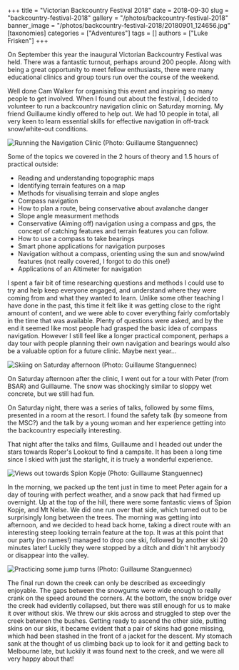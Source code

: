 +++
title = "Victorian Backcountry Festival 2018"
date = 2018-09-30
slug = "backcountry-festival-2018"
gallery = "/photos/backcountry-festival-2018"
banner_image = "/photos/backcountry-festival-2018/20180901_124656.jpg"
[taxonomies]
categories = ["Adventures"]
tags = []
authors = ["Luke Frisken"]
+++

On September this year the inaugural Victorian Backcountry Festival was
held. There was a fantastic turnout, perhaps around 200 people. Along
with being a great opportunity to meet fellow enthusiasts, there were
many educational clinics and group tours run over the course of the
weekend.

Well done Cam Walker for organising this event and inspiring so many
people to get involved. When I found out about the festival, I decided
to volunteer to run a backcountry navigation clinic on Saturday morning.
My friend Guillaume kindly offered to help out. We had 10 people in
total, all very keen to learn essential skills for effective navigation
in off-track snow/white-out conditions.

![Running the Navigation Clinic (Photo: Guillaume
Stanguennec)](/photos/backcountry-festival-2018/20180901_124656.jpg)

Some of the topics we covered in the 2 hours of theory and 1.5 hours of
practical outside:

  - Reading and understanding topographic maps
  - Identifying terrain features on a map
  - Methods for visualising terrain and slope angles
  - Compass navigation
  - How to plan a route, being conservative about avalanche danger
  - Slope angle measurment methods
  - Conservative (Aiming off) navigation using a compass and gps, the
    concept of catching features and terrain features you can follow.
  - How to use a compass to take bearings
  - Smart phone applications for navigation purposes
  - Navigation without a compass, orienting using the sun and snow/wind
    features (not really covered, I forgot to do this one\!)
  - Applications of an Altimeter for navigation

I spent a fair bit of time researching questions and methods I could use
to try and help keep everyone engaged, and understand where they were
coming from and what they wanted to learn. Unlike some other teaching I
have done in the past, this time it felt like it was getting close to
the right amount of content, and we were able to cover everything fairly
comfortably in the time that was available. Plenty of questions were
asked, and by the end it seemed like most people had grasped the basic
idea of compass navigation. However I still feel like a longer practical
component, perhaps a day tour with people planning their own navigation
and bearings would also be a valuable option for a future clinic. Maybe
next year...

![Skiing on Saturday afternoon (Photo: Guillaume
Stanguennec)](/photos/backcountry-festival-2018/20180901_153758.jpg)

On Saturday afternoon after the clinic, I went out for a tour with Peter
(from BSAR) and Guillaume. The snow was shockingly similar to sloppy wet
concrete, but we still had fun.

On Saturday night, there was a series of talks, followed by some films,
presented in a room at the resort. I found the safety talk (by someone
from the MSC?) and the talk by a young woman and her experience getting
into the backcountry especially interesting.

That night after the talks and films, Guillaume and I headed out under
the stars towards Roper's Lookout to find a campsite. It has been a long
time since I skied with just the starlight, it is truely a wonderful
experience.

![Views out towards Spion Kopje (Photo: Guillaume
Stanguennec)](/photos/backcountry-festival-2018/20180902_132907.jpg)

In the morning, we packed up the tent just in time to meet Peter again
for a day of touring with perfect weather, and a snow pack that had
firmed up overnight. Up at the top of the hill, there were some
fantastic views of Spion Kopje, and Mt Nelse. We did one run over that
side, which turned out to be surprisingly long between the trees. The
morning was getting into afternoon, and we decided to head back home,
taking a direct route with an interesting steep looking terrain feature
at the top. It was at this point that our party (no names\!) managed to
drop one ski, followed by another ski 20 minutes later\! Luckily they
were stopped by a ditch and didn't hit anybody or disappear into the
valley.

![Practicing some jump turns (Photo: Guillaume
Stanguennec)](/photos/backcountry-festival-2018/20180902_141050.jpg)

The final run down the creek can only be described as exceedingly
enjoyable. The gaps between the snowgums were wide enough to really
crank on the speed around the corners. At the bottom, the snow bridge
over the creek had evidently collapsed, but there was still enough for
us to make it over without skis. We threw our skis across and struggled
to step over the creek between the bushes. Getting ready to ascend the
other side, putting skins on our skis, it became evident that a pair of
skins had gone missing, which had been stashed in the front of a jacket
for the descent. My stomach sank at the thought of us climbing back up
to look for it and getting back to Melbourne late, but luckily it was
found next to the creek, and we were all very happy about that\!
